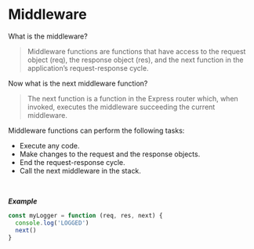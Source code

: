 # Middleware
What is the middleware?
> Middleware functions are functions that have access to the request object (req), the response object (res), and the next function in the application’s request-response cycle.

Now what is the next middleware function?
> The next function is a function in the Express router which, when invoked, executes the middleware succeeding the current middleware.


Middleware functions can perform the following tasks:
* Execute any code.
* Make changes to the request and the response objects.
* End the request-response cycle.
* Call the next middleware in the stack.

<br/>

_**Example**_

```javascript
const myLogger = function (req, res, next) {
  console.log('LOGGED')
  next()
}
```
